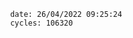 

                date: 26/04/2022 09:25:24
                cycles: 106320

                         